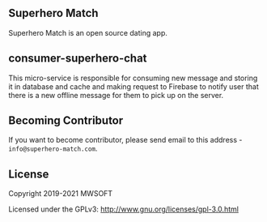## Superhero Match
Superhero Match is an open source dating app.

## consumer-superhero-chat
This micro-service is responsible for consuming new message and storing it in database and cache and making 
request to Firebase to notify user that there is a new offline message for them to pick up on the server. 

## Becoming Contributor
If you want to become contributor, please send email to this address - `info@superhero-match.com`.

## License
Copyright 2019-2021 MWSOFT

Licensed under the GPLv3: http://www.gnu.org/licenses/gpl-3.0.html